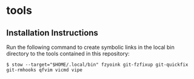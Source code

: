 # tools

## Installation Instructions

Run the following command to create symbolic links in the local bin directory
to the tools contained in this repository:

```
$ stow --target="$HOME/.local/bin" fzyoink git-fzfixup git-quickfix git-rmhooks qfvim vicmd vipe
```
